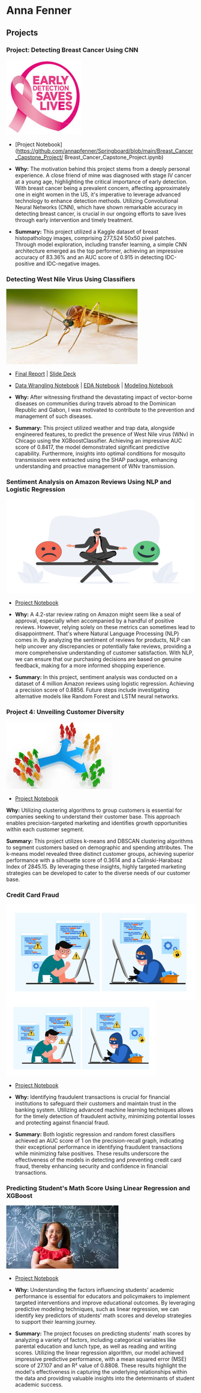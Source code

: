 # Anna Fenner

## Projects

### Project: Detecting Breast Cancer Using CNN
<img src="breast.jpeg" alt="Project Image" width="200" height="200">

* [Project Notebook](https://github.com/annapfenner/Springboard/blob/main/Breast_Cancer_Capstone_Project/ Breast_Cancer_Capstone_Project.ipynb) 

* **Why:** The motivation behind this project stems from a deeply personal experience. A close friend of mine was diagnosed with stage IV cancer at a young age, highlighting the critical importance of early detection. With breast cancer being a prevalent concern, affecting approximately one in eight women in the US, it's imperative to leverage advanced technology to enhance detection methods. Utilizing Convolutional Neural Networks (CNN), which have shown remarkable accuracy in detecting breast cancer, is crucial in our ongoing efforts to save lives through early intervention and timely treatment.

* **Summary:** This project utilized a Kaggle dataset of breast histopathology images, comprising 277,524 50x50 pixel patches. Through model exploration, including transfer learning, a simple CNN architecture emerged as the top performer, achieving an impressive accuracy of 83.36% and an AUC score of 0.915 in detecting IDC-positive and IDC-negative images.


### Detecting West Nile Virus Using Classifiers
<img src="wnvirus.jpeg" alt="Project Image" width="350" height="200">

* [Final Report](https://github.com/annapfenner/Predicting-the-West-Nile-virus/blob/main/Final%20Report%20.pdf) | [Slide Deck](https://github.com/annapfenner/Predicting-the-West-Nile-virus/blob/main/Final%20Report%20.pdf)
* [Data Wrangling Notebook](https://github.com/annapfenner/capstone-project-2/blob/main/Jupyter%20Notebooks/Capstone%20Project%202%20-%20Data%20Wrangling.ipynb) | [EDA Notebook](https://github.com/annapfenner/capstone-project-2/blob/main/Jupyter%20Notebooks/Project%202%20-%20EDA.ipynb) | [Modeling Notebook](https://github.com/annapfenner/capstone-project-2/blob/main/Jupyter%20Notebooks/Project%202-%20Pre-processing%2C%20Training%20%26%20Modeling.ipynb)

* **Why:** After witnessing firsthand the devastating impact of vector-borne diseases on communities during travels abroad to the Dominican Republic and Gabon, I was motivated to contribute to the prevention and management of such diseases.

* **Summary:** This project utilized weather and trap data, alongside engineered features, to predict the presence of West Nile virus (WNv) in Chicago using the XGBoostClassifier. Achieving an impressive AUC score of 0.8417, the model demonstrated significant predictive capability. Furthermore, insights into optimal conditions for mosquito transmission were extracted using the SHAP package, enhancing understanding and proactive management of WNv transmission.

### Sentiment Analysis on Amazon Reviews Using NLP and Logistic Regression
<img src="sentiment_analysis.jpeg" alt="Project Image" width="500" height="250">

* [Project Notebook](https://github.com/annapfenner/src/blob/main/Sentiment_Analysis.ipynb)
* **Why:** A 4.2-star review rating on Amazon might seem like a seal of approval, especially when accompanied by a handful of positive reviews. However, relying solely on these metrics can sometimes lead to disappointment. That's where Natural Language Processing (NLP) comes in. By analyzing the sentiment of reviews for products, NLP can help uncover any discrepancies or potentially fake reviews, providing a more comprehensive understanding of customer satisfaction. With NLP, we can ensure that our purchasing decisions are based on genuine feedback, making for a more informed shopping experience.

* **Summary:** In this project, sentiment analysis was conducted on a dataset of 4 million Amazon reviews using logistic regression. Achieving a precision score of 0.8856. Future steps include investigating alternative models like Random Forest and LSTM neural networks.

### Project 4: Unveiling Customer Diversity
![Project Image](customer_segmentation.jpeg)

* [Project Notebook](https://github.com/annapfenner/Projects/blob/main/Customer%20Personality%20Analysis%20.ipynb)

**Why:** Utilizing clustering algorithms to group customers is essential for companies seeking to understand their customer base. This approach enables precision-targeted marketing and identifies growth opportunities within each customer segment.

**Summary:** This project utilizes k-means and DBSCAN clustering algorithms to segment customers based on demographic and spending attributes. The k-means model revealed three distinct customer groups, achieving superior performance with a silhouette score of 0.3614 and a Calinski-Harabasz Index of 2845.15. By leveraging these insights, highly targeted marketing strategies can be developed to cater to the diverse needs of our customer base.


### Credit Card Fraud
![Project Image](fraud.jpeg)
<img src="fraud.jpeg" alt="Project Image" width="400" height="200">
* [Project Notebook](https://github.com/annapfenner/Projects/blob/main/Fraud%20Detection.ipynb)

* **Why:** Identifying fraudulent transactions is crucial for financial institutions to safeguard their customers and maintain trust in the banking system. Utilizing advanced machine learning techniques allows for the timely detection of fraudulent activity, minimizing potential losses and protecting against financial fraud.

* **Summary:** Both logistic regression and random forest classifiers achieved an AUC score of 1 on the precision-recall graph, indicating their exceptional performance in identifying fraudulent transactions while minimizing false positives. These results underscore the effectiveness of the models in detecting and preventing credit card fraud, thereby enhancing security and confidence in financial transactions.

### Predicting Student's Math Score Using Linear Regression and XGBoost
![Project Image](math.jpeg)
* [Project Notebook](https://github.com/annapfenner/Projects/blob/main/student_performance.ipynb)

* **Why:** Understanding the factors influencing students' academic performance is essential for educators and policymakers to implement targeted interventions and improve educational outcomes. By leveraging predictive modeling techniques, such as linear regression, we can identify key predictors of students' math scores and develop strategies to support their learning journey.

* **Summary:** The project focuses on predicting students' math scores by analyzing a variety of factors, including categorical variables like parental education and lunch type, as well as reading and writing scores. Utilizing the linear regression algorithm, our model achieved impressive predictive performance, with a mean squared error (MSE) score of 27.107 and an R² value of 0.8808. These results highlight the model's effectiveness in capturing the underlying relationships within the data and providing valuable insights into the determinants of student academic success.